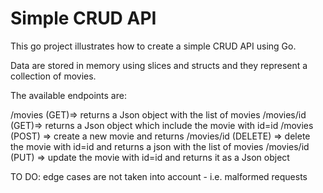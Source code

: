 # Simple CRUD API 

This go project illustrates how to create a simple CRUD API using Go.

Data are stored in memory using slices and structs and they represent a collection of movies. 

The available endpoints are:

/movies (GET)=> returns a Json object with the list of movies 
/movies/id (GET)=> returns a Json object which include the movie with id=id
/movies (POST) => create a new movie and returns 
/movies/id (DELETE) => delete the movie with id=id and returns a json with the list of movies
/movies/id (PUT) => update the movie with id=id and returns it as a Json object

TO DO: edge cases are not taken into account - i.e. malformed requests




